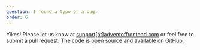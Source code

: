 ```yaml
---
question: I found a typo or a bug.
order: 6
---
```


Yikes! Please let us know at [support[at]adventoffrontend.com](mailto:support@adventoffrontend.com) or
feel free to submit a pull request. [The code is open source and available on GitHub.](https://github.com/ahaywood/adventof-2022)
